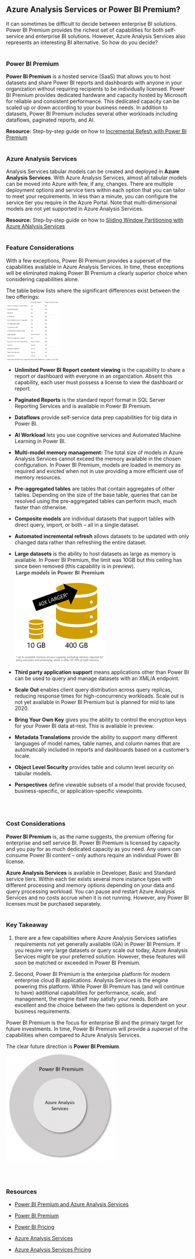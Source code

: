 ##  Azure Analysis Services or Power BI Premium?

It can sometimes be difficult to decide between enterprise BI solutions. Power BI Premium provides the richest set of capabilities for both self-service and enterprise BI solutions. However, Azure Analysis Services also represents an interesting BI alternative. So how do you decide?
</br>
</br>

###  Power BI Premium

 **Power BI Premium** is a hosted service (SaaS) that allows you to host datasets and share Power BI reports and dashboards with anyone in your organization without requiring recipients to be individually licensed. Power BI Premium provides dedicated hardware and capacity hosted by Microsoft for reliable and consistent performance. This dedicated capacity can be scaled up or down according to your business needs. In addition to datasets, Power BI Premium includes several other workloads including dataflows, paginated reports, and AI.

 **Resource:** Step-by-step guide on how to [Incremental Refesh with Power BI Premium](https://github.com/matthewrodin/PowerBIPremium-IncrementalRefresh)
</br>
</br>

###  Azure Analysis Services

Analysis Services tabular models can be created and deployed in **Azure Analysis Services**. With Azure Analysis Services, almost all tabular models can be moved into Azure with few, if any, changes. There are multiple deployment options and service tiers within each option that you can tailor to meet your requirements. In less than a minute, you can configure the service tier you require in the Azure Portal. Note that multi-dimensional models are not yet supported in Azure Analysis Services.

 **Resource:** Step-by-step guide on how to [Sliding Window Partitioning with Azure ANalysis Services](https://github.com/matthewrodin/AzureAnalysisServices-SlidingWindowPartitioning)
</br>
</br>

###  Feature Considerations

With a few exceptions, Power BI Premium provides a superset of the capabilities available in Azure Analysis Services. In time, these exceptions will be eliminated making Power BI Premium a clearly superior choice when considering capabilities alone.

The table below lists where the significant differences exist between the two offerings:
</br><img src="./Pictures/pic1.png" width="150">
</br>

* **Unlimited Power BI Report content viewing** is the capability to share a report or dashboard with everyone in an organization. Absent this capability, each user must possess a license to view the dashboard or report.

* **Paginated Reports** is the standard report format in SQL Server Reporting Services and is available in Power BI Premium.

* **Dataflows** provide self-service data prep capabilities for big data in Power BI.

* **AI Workload** lets you use cognitive services and Automated Machine Learning in Power BI.

* **Multi-model memory management:** The total size of models in Azure Analysis Services cannot exceed the memory available in the chosen configuration. In Power BI Premium, models are loaded in memory as required and evicted when not in use providing a more efficient use of memory resources.

* **Pre-aggregated tables** are tables that contain aggregates of other tables. Depending on the size of the base table, queries that can be resolved using the pre-aggregated tables can perform much, much faster than otherwise.

* **Composite models** are individual datasets that support tables with direct query, import, or both – all in a single dataset.

* **Automated incremental refresh** allows datasets to be updated with only changed data rather than refreshing the entire dataset.

* **Large datasets** is the ability to host datasets as large as memory is available.  In Power BI Premium, the limit was 10GB but this ceiling has since been removed (this capability is in preview).
</br><img src="./Pictures/pic2.png" width="250">

* **Third party application support** means applications other than Power BI can be used to query and manage datasets with an XML/A endpoint.

* **Scale Out** enables client query distribution across query replicas, reducing response times for high-concurrency workloads. Scale out is not yet available in Power BI Premium but is planned for mid to late 2020.

* **Bring Your Own Key** gives you the ability to control the encryption keys for your Power BI data at-rest. This is available in preview.

* **Metadata Translations** provide the ability to support many different languages of model names, table names, and column names that are automatically included in reports and dashboards based on a customer’s locale.

* **Object Level Security** provides table and column level security on tabular models.

* **Perspectives** define viewable subsets of a model that provide focused, business-specific, or application-specific viewpoints.
</br>
</br>

###  Cost Considerations
**Power BI Premium** is, as the name suggests, the premium offering for enterprise and self service BI. Power BI Premium is licensed by capacity and you pay for as much dedicated capacity as you need. Any users can consume Power BI content – only authors require an individual Power BI license.

**Azure Analysis Services** is available in Developer, Basic and Standard service tiers. Within each tier exists several more instance types with different processing and memory options depending on your data and query processing workload. You can pause and restart Azure Analysis Services and no costs accrue when it is not running. However, any Power BI licenses must be purchased separately.
</br>
</br>

###  Key Takeaway

1. there are a few capabilities where Azure Analysis Services satisfies requirements not yet generally available (GA) in Power BI Premium. If you require very large datasets or query scale out today, Azure Analysis Services might be your preferred solution. However, these features will soon be matched or exceeded in Power BI Premium.

2. Second, Power BI Premium is the enterprise platform for modern enterprise cloud BI applications. Analysis Services is the engine powering this platform. While Power BI Premium has (and will continue to have) additional capabilities for performance, scale, and management, the engine itself may satisfy your needs. Both are excellent and the choice between the two options is dependent on your business requirements.

Power BI Premium is the focus for enterprise BI and the primary target for future investments. In time, Power BI Premium will provide a *superset* of the capabilities when compared to Azure Analysis Services.

The clear future direction is **Power BI Premium**.
</br><img src="./Pictures/pic3.png" width="300">

</br>
</br>

###  Resources

* [Power BI Premium and Azure Analysis Services](https://powerbi.microsoft.com/en-us/blog/power-bi-premium-and-azure-analysis-services/)

* [Power BI Premium](https://docs.microsoft.com/en-us/power-bi/service-premium-what-is)

* [Power BI Pricing](https://powerbi.microsoft.com/en-us/pricing/)

* [Azure Analysis Services](https://docs.microsoft.com/en-us/azure/analysis-services/analysis-services-overview)

* [Azure Analysis Services Pricing](https://azure.microsoft.com/en-us/pricing/details/analysis-services/)
